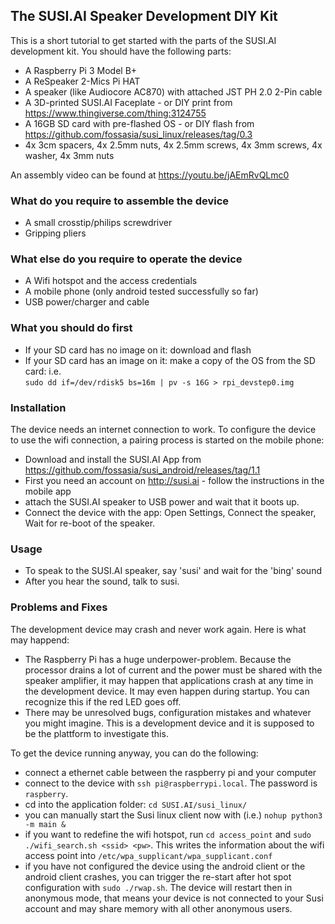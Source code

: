 ## The SUSI.AI Speaker Development DIY Kit
This is a short tutorial to get started with the parts of the SUSI.AI development kit.
You should have the following parts:

* A Raspberry Pi 3 Model B+
* A ReSpeaker 2-Mics Pi HAT
* A speaker (like Audiocore AC870) with attached JST PH 2.0 2-Pin cable
* A 3D-printed SUSI.AI Faceplate - or DIY print from https://www.thingiverse.com/thing:3124755
* A 16GB SD card with pre-flashed OS - or DIY flash from https://github.com/fossasia/susi_linux/releases/tag/0.3
* 4x 3cm spacers, 4x 2.5mm nuts, 4x 2.5mm screws, 4x 3mm screws, 4x washer, 4x 3mm nuts

An assembly video can be found at https://youtu.be/jAEmRvQLmc0

### What do you require to assemble the device
* A small crosstip/philips screwdriver
* Gripping pliers

### What else do you require to operate the device
* A Wifi hotspot and the access credentials
* A mobile phone (only android tested successfully so far)
* USB power/charger and cable

### What you should do first
* If your SD card has no image on it: download and flash
* If your SD card has an image on it: make a copy of the OS from the SD card: i.e.<br/>`sudo dd if=/dev/rdisk5 bs=16m | pv -s 16G > rpi_devstep0.img`

### Installation
The device needs an internet connection to work. To configure the device to use the wifi connection,
a pairing process is started on the mobile phone:
* Download and install the SUSI.AI App from https://github.com/fossasia/susi_android/releases/tag/1.1
* First you need an account on http://susi.ai - follow the instructions in the mobile app
* attach the SUSI.AI speaker to USB power and wait that it boots up.
* Connect the device with the app: Open Settings, Connect the speaker, Wait for re-boot of the speaker.

### Usage
* To speak to the SUSI.AI speaker, say 'susi' and wait for the 'bing' sound
* After you hear the sound, talk to susi.

### Problems and Fixes
The development device may crash and never work again. Here is what may happend:
* The Raspberry Pi has a huge underpower-problem. Because the processor drains a lot of current and the power must be shared with the speaker amplifier, it may happen that applications crash at any time in the development device. It may even happen during startup. You can recognize this if the red LED goes off.
* There may be unresolved bugs, configuration mistakes and whatever you might imagine. This is a development device and it is supposed to be the plattform to investigate this.

To get the device running anyway, you can do the following:
* connect a ethernet cable between the raspberry pi and your computer
* connect to the device with `ssh pi@raspberrypi.local`. The password is `raspberry`.
* cd into the application folder: `cd SUSI.AI/susi_linux/`
* you can manually start the Susi linux client now with (i.e.) `nohup python3 -m main &`
* if you want to redefine the wifi hotspot, run `cd access_point` and `sudo ./wifi_search.sh <ssid> <pw>`. This writes the information about the wifi access point into `/etc/wpa_supplicant/wpa_supplicant.conf`
* if you have not configured the device using the android client or the android client crashes, you can trigger the re-start after hot spot configuration with `sudo ./rwap.sh`. The device will restart then in anonymous mode, that means your device is not connected to your Susi account and may share memory with all other anonymous users.
